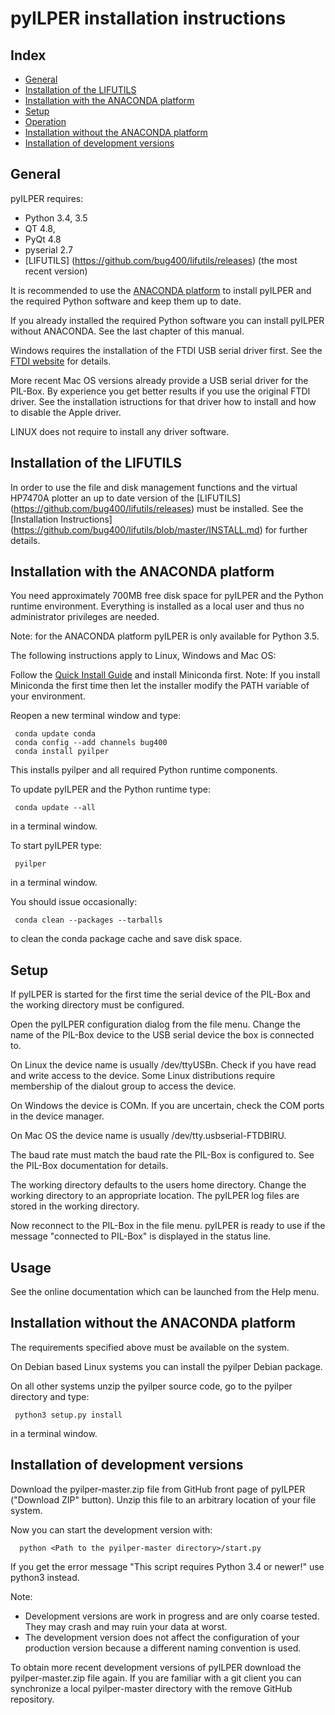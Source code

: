 ﻿pyILPER installation instructions
=================================

Index
-----

* [General](#general)
* [Installation of the LIFUTILS](#Installation-of-the-LIFUTILS)
* [Installation with the ANACONDA platform](#installation-with-the-anaconda-platform)
* [Setup](#setup)
* [Operation](#operation)
* [Installation without the ANACONDA platform](#installation-without-the-anaconda-platform)
* [Installation of development versions](#installation-of-development-versions)

General
-------

pyILPER requires:

* Python 3.4, 3.5
* QT 4.8, 
* PyQt 4.8 
* pyserial  2.7 
* [LIFUTILS] (https://github.com/bug400/lifutils/releases) (the most recent version)

It is recommended to use the [ANACONDA platform](https://www.continuum.io) 
to install pyILPER and the required Python software and keep them up to date.

If you already installed the required Python software you can install pyILPER without
ANACONDA. See the last chapter of this manual.

Windows requires the installation of the FTDI USB serial driver first.
See the [FTDI website](http://www.ftdichip.com/Drivers/VCP.htm) for details.

More recent Mac OS versions already provide a USB serial driver for the
PIL-Box.  By experience you get better results if you use the original FTDI driver. 
See the installation istructions for that driver how to install and how to 
disable the Apple driver.

LINUX does not require to install any driver software.


Installation of the LIFUTILS
----------------------------

In order to use the file and disk management functions and the virtual HP7470A plotter
an up to date version of the [LIFUTILS] (https://github.com/bug400/lifutils/releases)
must be installed. See the [Installation Instructions] (https://github.com/bug400/lifutils/blob/master/INSTALL.md) for further details.


Installation with the ANACONDA platform
---------------------------------------

You need approximately 700MB free disk space for pyILPER and the Python 
runtime environment. Everything is installed as a local user and thus no 
administrator privileges are needed. 

Note: for the ANACONDA platform pyILPER is only available for Python 3.5.

The following instructions apply to Linux, Windows and Mac OS:

Follow the [Quick Install Guide](http://conda.pydata.org/docs/install/quick.html)
and install Miniconda first. Note: If you install Miniconda the first time
then let the installer modify the PATH variable of your environment.

Reopen a new terminal window and type:

     conda update conda
     conda config --add channels bug400
     conda install pyilper

This installs pyilper and all required Python runtime components. 

To update pyILPER and the Python runtime type:

     conda update --all

in a terminal window.

To start pyILPER type:

     pyilper

in a terminal window.

You should issue occasionally:

     conda clean --packages --tarballs

to clean the conda package cache and save disk space.


Setup
-----

If pyILPER is started for the first time the serial device of the PIL-Box
and the working directory must be configured.

Open the pyILPER configuration dialog from the file menu. Change the
name of the PIL-Box device to the USB serial device the box is
connected to.

On Linux the device name is usually /dev/ttyUSBn. Check if you have read and
write access to the device. Some Linux distributions require membership of
the dialout group to access the device.

On Windows the device is COMn. If you are uncertain, check the COM ports
in the device manager. 

On Mac OS the device name is usually /dev/tty.usbserial-FTDBIRU.

The baud rate must match the baud rate the PIL-Box is configured to. See
the PIL-Box documentation for details.

The working directory defaults to the users home directory. Change the working
directory to an appropriate location. The pyILPER log files are stored in the
working directory.

Now reconnect to the PIL-Box in the file menu. pyILPER is ready to use 
if the message "connected to PIL-Box" is displayed in the status line. 


Usage
-----

See the online documentation which can be launched from the Help menu.


Installation without the ANACONDA platform
------------------------------------------

The requirements specified above must be available on the system.

On Debian based Linux systems you can install the pyilper Debian package.

On all other systems unzip the pyilper source code, go to the pyilper 
directory and type:

     python3 setup.py install

in a terminal window.


Installation of development versions
------------------------------------

Download the pyilper-master.zip file from GitHub front page of pyILPER ("Download ZIP" button). Unzip this file to an arbitrary location of your file system.

Now you can start the development version with:

      python <Path to the pyilper-master directory>/start.py

If you get the error message "This script requires Python 3.4 or newer!" use python3 instead.

Note:
* Development versions are work in progress and are only coarse tested. They may crash and may ruin your data at worst.
* The development version does not affect the configuration of your production version because a different naming convention is used.

To obtain more recent development versions of pyILPER download the pyilper-master.zip file again. If you are familiar with a git client you can synchronize a local pyilper-master directory with the remove GitHub repository.
